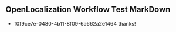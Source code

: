 ## OpenLocalization Workflow Test MarkDown
* f0f9ce7e-0480-4b11-8f09-6a662a2e1464 thanks!

<!--HONumber=Oct16_HO2-->


